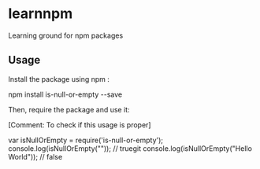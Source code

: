 # learnnpm
Learning ground for npm packages

## Usage

Install the package using npm :

 npm install is-null-or-empty --save

Then, require the package and use it:

 [Comment: To check if this usage is proper]

 var isNullOrEmpty = require('is-null-or-empty');
 console.log(isNullOrEmpty("")); // truegit
 console.log(isNullOrEmpty("Hello World")); // false